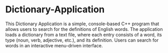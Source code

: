 # Dictionary-Application
This Dictionary Application is a simple, console-based C++ program that allows users to search for the definitions of English words. The application loads a dictionary from a text file, where each entry consists of a word, its type (noun, verb, adjective, etc.), and its definition. Users can search for words in an interactive menu-driven interface.
